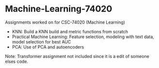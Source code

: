 # Machine-Learning-74020

Assignments worked on for CSC-74020 (Machine Learning)

- KNN: Build a KNN build and metric functions from scratch
- Practical Machine Learning: Feature selection, modeling with text data, model selection for best AUC
- PCA: Use of PCA and autoencoders

Note: Transformer assignment not included since it is a edit of someone elses code. 
